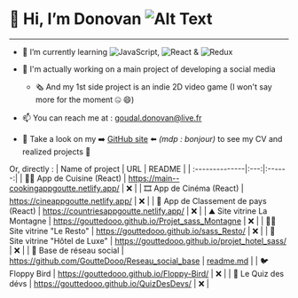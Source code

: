 # 👋 Hi, I’m Donovan ![Alt Text](https://media.tenor.com/xPA2rCeWb7wAAAAM/baby-hello.gif)

---

- 🌱 I’m currently learning ![JavaScript](https://img.shields.io/badge/-JavaScript-F7DF1E?logo=javascript&logoColor=black), ![React](https://img.shields.io/badge/-React-61DAFB?logo=react&logoColor=white&style=flat)
  & ![Redux](https://img.shields.io/badge/-Redux-764ABC?logo=redux&logoColor=white&style=flat)

- 🔭 I'm actually working on a main project of developing a social media
  - 🗞️ And my 1st side project is an indie 2D video game (I won't say more for the moment 🤐 😄)
- 📫 You can reach me at : goudal.donovan@live.fr
- 👀 Take a look on my ➡️ [GitHub site](https://gouttedooo.github.io) ⬅️ _(mdp : bonjour)_ to see my CV and realized projects 🙂

Or, directly :
| Name of project | URL | README |
| :--------------|:---:|:------:|
| 🧑‍🍳 App de Cuisine (React) | https://main--cookingappgoutte.netlify.app/ | ❌ |
| 🎞️ App de Cinéma (React) | https://cineappgoutte.netlify.app/ | ❌ |
| 🚩 App de Classement de pays (React) | https://countriesappgoutte.netlify.app/ | ❌ |
| ⛰️ Site vitrine La Montagne | https://gouttedooo.github.io/Projet_sass_Montagne | ❌ |
| 👨‍🍳 Site vitrine "Le Resto" | https://gouttedooo.github.io/sass_Resto/ | ❌ |
| 🤵 Site vitrine "Hôtel de Luxe" | https://gouttedooo.github.io/projet_hotel_sass/ | ❌ |
| 🔗 Base de réseau social | https://github.com/GoutteDooo/Reseau_social_base | [readme.md](https://github.com/GoutteDooo/Reseau_social_base) |
| 🐦 Floppy Bird | https://gouttedooo.github.io/Floppy-Bird/ | ❌ |
| 🍄 Le Quiz des dévs | https://gouttedooo.github.io/QuizDesDevs/ | ❌ |

<!---
GoutteDooo/GoutteDooo is a ✨ special ✨ repository because its `README.md` (this file) appears on your GitHub profile.
You can click the Preview link to take a look at your changes.
--->
